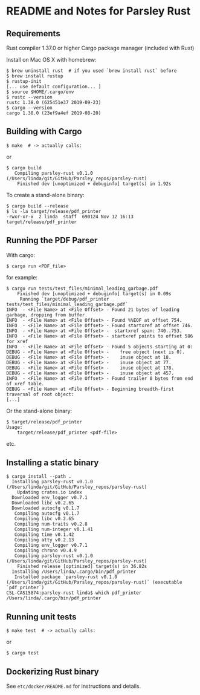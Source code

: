 # README and Notes for Parsley Rust


## Requirements

Rust compiler 1.37.0 or higher
Cargo package manager (included with Rust)

Install on Mac OS X with homebrew:

    $ brew uninstall rust  # if you used `brew install rust` before
    $ brew install rustup
    $ rustup-init
    [... use default configuration... ]
    $ source $HOME/.cargo/env
    $ rustc --version
    rustc 1.38.0 (625451e37 2019-09-23)
    $ cargo --version
    cargo 1.38.0 (23ef9a4ef 2019-08-20)

## Building with Cargo

    $ make  # -> actually calls:

or

    $ cargo build
       Compiling parsley-rust v0.1.0 (/Users/linda/git/GitHub/Parsley_repos/parsley-rust)
        Finished dev [unoptimized + debuginfo] target(s) in 1.92s

To create a stand-alone binary:

    $ cargo build --release
    $ ls -la target/release/pdf_printer
    -rwxr-xr-x  2 linda  staff  690124 Nov 12 16:13 target/release/pdf_printer

## Running the PDF Parser

With cargo:

    $ cargo run <PDF_file>

for example:

    $ cargo run tests/test_files/minimal_leading_garbage.pdf
        Finished dev [unoptimized + debuginfo] target(s) in 0.09s
         Running `target/debug/pdf_printer tests/test_files/minimal_leading_garbage.pdf`
    INFO  - <File Name> at <File Offset> - Found 21 bytes of leading garbage, dropping from buffer.
    INFO  - <File Name> at <File Offset> - Found %%EOF at offset 754.
    INFO  - <File Name> at <File Offset> - Found startxref at offset 746.
    INFO  - <File Name> at <File Offset> -  startxref span: 740..753.
    INFO  - <File Name> at <File Offset> - startxref points to offset 586 for xref
    INFO  - <File Name> at <File Offset> - Found 5 objects starting at 0:
    DEBUG - <File Name> at <File Offset> -    free object (next is 0).
    DEBUG - <File Name> at <File Offset> -    inuse object at 18.
    DEBUG - <File Name> at <File Offset> -    inuse object at 77.
    DEBUG - <File Name> at <File Offset> -    inuse object at 178.
    DEBUG - <File Name> at <File Offset> -    inuse object at 457.
    INFO  - <File Name> at <File Offset> - Found trailer 0 bytes from end of xref table.
    DEBUG - <File Name> at <File Offset> - Beginning breadth-first traversal of root object:
    [...]
    
Or the stand-alone binary:

    $ target/release/pdf_printer
    Usage:
    	target/release/pdf_printer <pdf-file>

etc.
    
## Installing a static binary

    $ cargo install --path .
      Installing parsley-rust v0.1.0 (/Users/linda/git/GitHub/Parsley_repos/parsley-rust)
        Updating crates.io index
      Downloaded env_logger v0.7.1
      Downloaded libc v0.2.65
      Downloaded autocfg v0.1.7
       Compiling autocfg v0.1.7
       Compiling libc v0.2.65
       Compiling num-traits v0.2.8
       Compiling num-integer v0.1.41
       Compiling time v0.1.42
       Compiling atty v0.2.13
       Compiling env_logger v0.7.1
       Compiling chrono v0.4.9
       Compiling parsley-rust v0.1.0 (/Users/linda/git/GitHub/Parsley_repos/parsley-rust)
        Finished release [optimized] target(s) in 36.82s
      Installing /Users/linda/.cargo/bin/pdf_printer
       Installed package `parsley-rust v0.1.0 (/Users/linda/git/GitHub/Parsley_repos/parsley-rust)` (executable `pdf_printer`)
    CSL-CAS15874:parsley-rust linda$ which pdf_printer
    /Users/linda/.cargo/bin/pdf_printer
         
## Running unit tests

    $ make test  # -> actually calls:

or

    $ cargo test

## Dockerizing Rust binary

See `etc/docker/README.md` for instructions and details.

